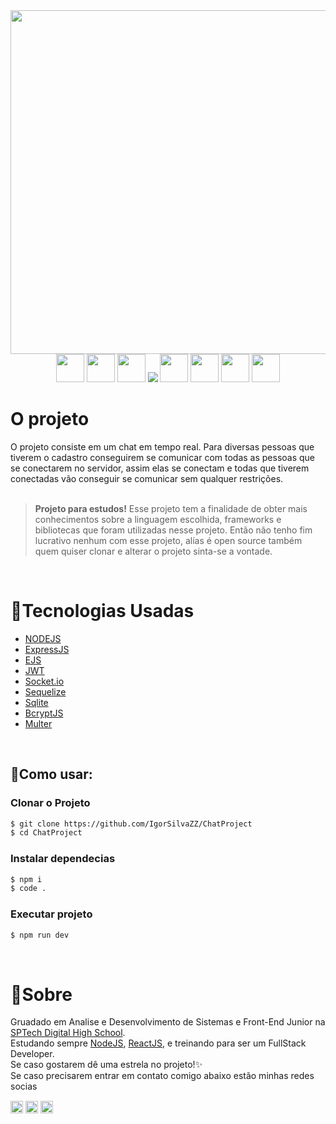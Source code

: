 <div align="center">
    <img src="https://cdn.dribbble.com/users/1894420/screenshots/11700268/online-video-chat.gif" width="550px" />
</div>

<div align="center">
    <img src="https://pics.freeicons.io/uploads/icons/png/8954758561551942278-512.png" width="45px"/>
    <img src="https://pics.freeicons.io/uploads/icons/png/3585995681551952104-512.png" width="45px"/>
    <img src="https://pics.freeicons.io/uploads/icons/png/17839680241551942828-512.png" width="45px"/>
    <img src="https://img.icons8.com/color/48/000000/java-web-token.png"/>
    <img src="https://cdn.icon-icons.com/icons2/2699/PNG/512/expressjs_logo_icon_169185.png" width="45px"/>
    <img src="https://pics.freeicons.io/uploads/icons/png/8804286661557996995-512.png" width="45px"/>
    <img src="https://pics.freeicons.io/uploads/icons/png/632690741557997006-512.png" width="45px"/>
    <img src="https://pics.freeicons.io/uploads/icons/png/21088442871540553614-512.png" width="45px"/>
</div>

<h1>O projeto</h1>
O projeto consiste em um chat em tempo real. Para diversas pessoas que tiverem o cadastro conseguirem se comunicar com todas as pessoas que se conectarem no servidor, assim elas se conectam e todas que tiverem conectadas vão conseguir se comunicar sem qualquer restrições.

<br>
<br>

> **Projeto para estudos!** Esse projeto tem a finalidade de obter mais conhecimentos sobre a linguagem escolhida, frameworks e bibliotecas que foram utilizadas nesse projeto. Então não tenho fim lucrativo nenhum com esse projeto, alías é open source também quem quiser clonar e alterar o projeto sinta-se a vontade.

<br>

<h1>🧪Tecnologias Usadas</h1>

- [NODEJS](https://nodejs.org/en/)
- [ExpressJS](http://expressjs.com/)
- [EJS](https://ejs.co/)
- [JWT](https://jwt.io/)
- [Socket.io](https://socket.io/)
- [Sequelize](https://sequelize.org/)
- [Sqlite](https://www.sqlite.org/index.html)
- [BcryptJS](https://github.com/dcodeIO/bcrypt.js#readme)
- [Multer](https://github.com/expressjs/multer/blob/master/doc/README-pt-br.md)

<br>

<h2>💬Como usar:</h2>

### Clonar o Projeto
```sh
$ git clone https://github.com/IgorSilvaZZ/ChatProject
$ cd ChatProject
```

### Instalar dependecias
```sh
$ npm i
$ code .
```

### Executar projeto
```sh
$ npm run dev
```

<br>

<h1>📜Sobre</h1>
<div>
    Gruadado em Analise e Desenvolvimento de Sistemas e Front-End Junior na <a href=https://www.sptech.school/">SPTech Digital High School</a>. <br> Estudando sempre <a href="https://nodejs.org/en/">NodeJS</a>, <a href="https://pt-br.reactjs.org/">ReactJS</a>, e treinando para ser um FullStack Developer.<br>
    Se caso gostarem dê uma estrela no projeto!✨ <br>
    Se caso precisarem entrar em contato comigo abaixo estão minhas redes socias 
    <p align="left">
        <a href="https://twitter.com/Igor_OwnZzZ" target="blank"><img align="center" src="https://img.icons8.com/plasticine/100/000000/twitter--v2.png" height="20" width="20" /></a>
        <a href="https://www.linkedin.com/in/igor-s-8b13b3134/" target="blank"><img align="center" src="https://img.icons8.com/doodle/48/000000/linkedin--v2.png" height="20" width="20" /></a>
        <a href="https://www.instagram.com/igoro_silva0612/" target="blank"><img align="center" src="https://img.icons8.com/fluent/48/000000/instagram-new.png" height="20" width="20" /></a>
    </p>
</div>
